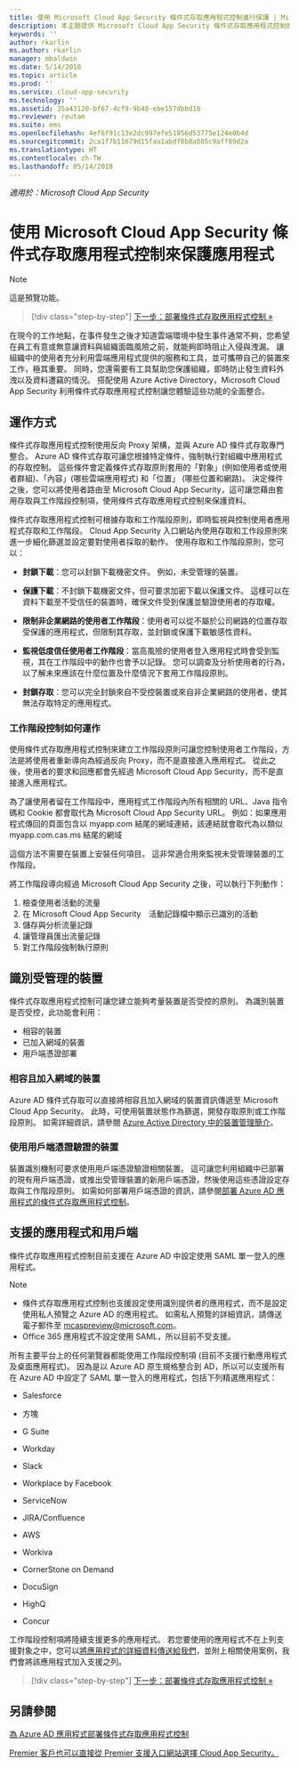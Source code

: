```yaml
---
title: 使用 Microsoft Cloud App Security 條件式存取應用程式控制進行保護 | Microsoft Docs
description: 本主題提供 Microsoft Cloud App Security 條件式存取應用程式控制的反向 Proxy 功能運作方式的資訊。
keywords: ''
author: rkarlin
ms.author: rkarlin
manager: mbaldwin
ms.date: 5/14/2018
ms.topic: article
ms.prod: ''
ms.service: cloud-app-security
ms.technology: ''
ms.assetid: 35a43120-bf67-4cf9-9b48-ebe157dbbd18
ms.reviewer: reutam
ms.suite: ems
ms.openlocfilehash: 4ef6f91c13e2dc997efe51856d53775e124e0b4d
ms.sourcegitcommit: 2ca1f7b11679d15faa1abdf0b8a805c9aff89d2a
ms.translationtype: HT
ms.contentlocale: zh-TW
ms.lasthandoff: 05/14/2018
---
```

*適用於：Microsoft Cloud App Security*


# <a name="protect-apps-with-microsoft-cloud-app-security-conditional-access-app-control"></a>使用 Microsoft Cloud App Security 條件式存取應用程式控制來保護應用程式

> [!NOTE]
> 這是預覽功能。


>[!div class="step-by-step"]
[下一步：部署條件式存取應用程式控制 »](proxy-deployment-aad.md)


在現今的工作地點，在事件發生之後才知道雲端環境中發生事件通常不夠，您希望在員工有意或無意讓資料與組織面臨風險之前，就能夠即時阻止入侵與洩漏。 讓組織中的使用者充分利用雲端應用程式提供的服務和工具，並可攜帶自己的裝置來工作，極其重要。 同時，您還需要有工具幫助您保護組織，即時防止發生資料外洩以及資料遭竊的情況。 搭配使用 Azure Active Directory，Microsoft Cloud App Security 利用條件式存取應用程式控制讓您體驗這些功能的全面整合。

## <a name="how-it-works"></a>運作方式

條件式存取應用程式控制使用反向 Proxy 架構，並與 Azure AD 條件式存取專門整合。 Azure AD 條件式存取可讓您根據特定條件，強制執行對組織中應用程式的存取控制。 這些條件會定義條件式存取原則套用的「對象」(例如使用者或使用者群組)、「內容」(哪些雲端應用程式) 和「位置」 (哪些位置和網路)。 決定條件之後，您可以將使用者路由至 Microsoft Cloud App Security，這可讓您藉由套用存取與工作階段控制項，使用條件式存取應用程式控制來保護資料。

條件式存取應用程式控制可根據存取和工作階段原則，即時監視與控制使用者應用程式存取和工作階段。 Cloud App Security 入口網站內使用存取和工作段原則來進一步細化篩選並設定要對使用者採取的動作。 使用存取和工作階段原則，您可以：

-   **封鎖下載**：您可以封鎖下載機密文件。 例如，未受管理的裝置。

-   **保護下載**：不封鎖下載機密文件，但可要求加密下載以保護文件。 這樣可以在資料下載至不受信任的裝置時，確保文件受到保護並驗證使用者的存取權。 

-   **限制非企業網路的使用者工作階段**：使用者可以從不屬於公司網路的位置存取受保護的應用程式，但限制其存取，並封鎖或保護下載敏感性資料。

-   **監視低度信任使用者工作階段**：當高風險的使用者登入應用程式時會受到監視，其在工作階段中的動作也會予以記錄。 您可以調查及分析使用者的行為，以了解未來應該在什麼位置及什麼情況下套用工作階段原則。 

- **封鎖存取**：您可以完全封鎖來自不受控裝置或來自非企業網路的使用者，使其無法存取特定的應用程式。


### <a name="how-session-control-works"></a>工作階段控制如何運作

使用條件式存取應用程式控制來建立工作階段原則可讓您控制使用者工作階段，方法是將使用者重新導向為經過反向 Proxy，而不是直接進入應用程式。 從此之後，使用者的要求和回應都會先經過 Microsoft Cloud App Security，而不是直接進入應用程式。

為了讓使用者留在工作階段中，應用程式工作階段內所有相關的 URL、Java 指令碼和 Cookie 都會取代為 Microsoft Cloud App Security URL。 例如：如果應用程式傳回的頁面包含以 myapp.com 結尾的網域連結，該連結就會取代為以類似 myapp.com.cas.ms 結尾的網域 

這個方法不需要在裝置上安裝任何項目。 這非常適合用來監視未受管理裝置的工作階段。 

將工作階段導向經過 Microsoft Cloud App Security 之後，可以執行下列動作：
1. 檢查使用者活動的流量
2. 在 Microsoft Cloud App Security　活動記錄檔中顯示已識別的活動
3. 儲存與分析流量記錄
4. 讓管理員匯出流量記錄
5. 對工作階段強制執行原則

## <a name="managed-device-identification"></a>識別受管理的裝置

條件式存取應用程式控制可讓您建立能夠考量裝置是否受控的原則。 為識別裝置是否受控，此功能會利用：

-   相容的裝置 
-   已加入網域的裝置 
-   用戶端憑證部署
 
 
### <a name="compliant-and-domain-joined-devices"></a>相容且加入網域的裝置
Azure AD 條件式存取可以直接將相容且加入網域的裝置資訊傳遞至 Microsoft Cloud App Security。 此時，可使用裝置狀態作為篩選，開發存取原則或工作階段原則。
如需詳細資訊，請參閱 [Azure Active Directory 中的裝置管理簡介](https://docs.microsoft.com/azure/active-directory/device-management-introduction)。 

### <a name="client-certificate-authenticated-devices"></a>使用用戶端憑證驗證的裝置

裝置識別機制可要求使用用戶端憑證驗證相關裝置。 這可讓您利用組織中已部署的現有用戶端憑證，或推出受管理裝置的新用戶端憑證，然後使用這些憑證設定存取與工作階段原則。 如需如何部署用戶端憑證的資訊，請參閱[部署 Azure AD 應用程式的條件式存取應用程式控制](proxy-deployment-aad.md)。
 
## <a name="supported-apps-and-clients"></a>支援的應用程式和用戶端

條件式存取應用程式控制目前支援在 Azure AD 中設定使用 SAML 單一登入的應用程式。 

> [!NOTE]
> - 條件式存取應用程式控制也支援設定使用識別提供者的應用程式，而不是設定使用私人預覽之 Azure AD 的應用程式。 如需私人預覽的詳細資訊，請傳送電子郵件至 mcaspreview@microsoft.com。
> - Office 365 應用程式不設定使用 SAML，所以目前不受支援。

所有主要平台上的任何瀏覽器都能使用工作階段控制項 (目前不支援行動應用程式及桌面應用程式)。 因為是以 Azure AD 原生規格整合到 AD，所以可以支援所有在 Azure AD 中設定了 SAML 單一登入的應用程式，包括下列精選應用程式：

-   Salesforce

-   方塊

-   G Suite

-   Workday

-   Slack

-   Workplace by Facebook

-   ServiceNow

-   JIRA/Confluence

-   AWS

-   Workiva

-   CornerStone on Demand

-   DocuSign

-   HighQ 

-   Concur

工作階段控制項將陸續支援更多的應用程式。 若您要使用的應用程式不在上列支援對象之中，您可以[將應用程式的詳細資料傳送給我們](mailto:casfeedback@microsoft.com)，並附上相關使用案例，我們會將該應用程式加入支援之列。



>[!div class="step-by-step"]
[下一步：部署條件式存取應用程式控制 »](proxy-deployment-aad.md)


## <a name="see-also"></a>另請參閱  
[為 Azure AD 應用程式部署條件式存取應用程式控制](proxy-deployment-aad.md)   

[Premier 客戶也可以直接從 Premier 支援入口網站選擇 Cloud App Security。](https://premier.microsoft.com/)  
  


